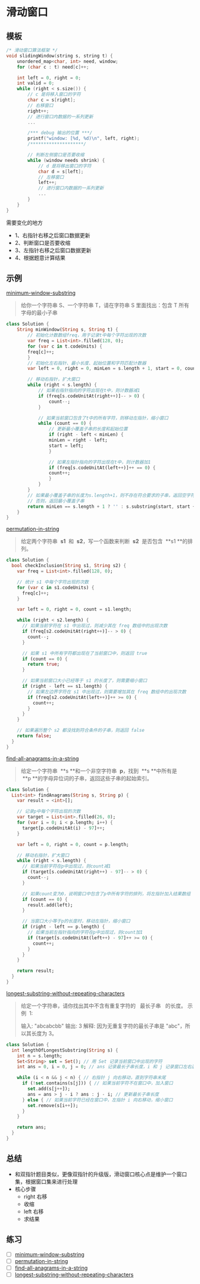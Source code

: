 # 滑动窗口

## 模板

```cpp
/* 滑动窗口算法框架 */
void slidingWindow(string s, string t) {
    unordered_map<char, int> need, window;
    for (char c : t) need[c]++;

    int left = 0, right = 0;
    int valid = 0;
    while (right < s.size()) {
        // c 是将移入窗口的字符
        char c = s[right];
        // 右移窗口
        right++;
        // 进行窗口内数据的一系列更新
        ...

        /*** debug 输出的位置 ***/
        printf("window: [%d, %d)\n", left, right);
        /********************/

        // 判断左侧窗口是否要收缩
        while (window needs shrink) {
            // d 是将移出窗口的字符
            char d = s[left];
            // 左移窗口
            left++;
            // 进行窗口内数据的一系列更新
            ...
        }
    }
}
```

需要变化的地方

- 1、右指针右移之后窗口数据更新
- 2、判断窗口是否要收缩
- 3、左指针右移之后窗口数据更新
- 4、根据题意计算结果

## 示例

[minimum-window-substring](https://leetcode-cn.com/problems/minimum-window-substring/)

> 给你一个字符串 S、一个字符串 T，请在字符串 S 里面找出：包含 T 所有字母的最小子串

```dart
class Solution {
	String minWindow(String s, String t) {
		// 初始化计数数组freq，用于记录t中每个字符出现的次数
		var freq = List<int>.filled(128, 0);
		for (var c in t.codeUnits) {
		freq[c]++;
		}
		// 初始化左右指针、最小长度、起始位置和字符匹配计数器
		var left = 0, right = 0, minLen = s.length + 1, start = 0, count = t.length;

		// 移动右指针，扩大窗口
		while (right < s.length) {
			// 如果右指针指向的字符出现在t中，则计数器减1
			if (freq[s.codeUnitAt(right++)]-- > 0) {
				count--;
			}

			// 如果当前窗口包含了t中的所有字符，则移动左指针，缩小窗口
			while (count == 0) {
				// 更新最小覆盖子串的长度和起始位置
				if (right - left < minLen) {
				minLen = right - left;
				start = left;
				}

				// 如果左指针指向的字符出现在t中，则计数器加1
				if (freq[s.codeUnitAt(left++)]++ == 0) {
				count++;
				}
			}
		}
		// 如果最小覆盖子串的长度为s.length+1，则不存在符合要求的子串，返回空字符串
		// 否则，返回最小覆盖子串
		return minLen == s.length + 1 ? '' : s.substring(start, start + minLen);
	}
}
```

[permutation-in-string](https://leetcode-cn.com/problems/permutation-in-string/)

> 给定两个字符串  **s1**  和  **s2**，写一个函数来判断  **s2**  是否包含  **s1 **的排列。

```dart
class Solution {
  bool checkInclusion(String s1, String s2) {
    var freq = List<int>.filled(128, 0);

    // 统计 s1 中每个字符出现的次数
    for (var c in s1.codeUnits) {
      freq[c]++;
    }

    var left = 0, right = 0, count = s1.length;

    while (right < s2.length) {
      // 如果当前字符在 s1 中出现过，则减少其在 freq 数组中的出现次数
      if (freq[s2.codeUnitAt(right++)]-- > 0) {
        count--;
      }

      // 如果 s1 中所有字符都出现在了当前窗口中，则返回 true
      if (count == 0) {
        return true;
      }

      // 如果当前窗口大小已经等于 s1 的长度了，则需要缩小窗口
      if (right - left == s1.length) {
        // 如果左边界字符在 s1 中出现过，则需要增加其在 freq 数组中的出现次数
        if (freq[s2.codeUnitAt(left++)]++ >= 0) {
          count++;
        }
      }
    }

    // 如果遍历整个 s2 都没找到符合条件的子串，则返回 false
    return false;
  }
}

```

[find-all-anagrams-in-a-string](https://leetcode-cn.com/problems/find-all-anagrams-in-a-string/)

> 给定一个字符串  **s **和一个非空字符串  **p**，找到  **s **中所有是  **p **的字母异位词的子串，返回这些子串的起始索引。

```dart
class Solution {
  List<int> findAnagrams(String s, String p) {
    var result = <int>[];

    // 记录p中每个字符出现的次数
    var target = List<int>.filled(26, 0);
    for (var i = 0; i < p.length; i++) {
      target[p.codeUnitAt(i) - 97]++;
    }

    var left = 0, right = 0, count = p.length;

    // 移动右指针，扩大窗口
    while (right < s.length) {
      // 如果当前字符在p中出现过，则count减1
      if (target[s.codeUnitAt(right++) - 97]-- > 0) {
        count--;
      }

      // 如果count变为0，说明窗口中包含了p中所有字符的排列，将左指针加入结果数组
      if (count == 0) {
        result.add(left);
      }

      // 当窗口大小等于p的长度时，移动左指针，缩小窗口
      if (right - left == p.length) {
        // 如果当前左指针指向的字符在p中出现过，则count加1
        if (target[s.codeUnitAt(left++) - 97]++ >= 0) {
          count++;
        }
      }
    }

    return result;
  }
}

```

[longest-substring-without-repeating-characters](https://leetcode-cn.com/problems/longest-substring-without-repeating-characters/)

> 给定一个字符串，请你找出其中不含有重复字符的   最长子串   的长度。
> 示例  1:
>
> 输入: "abcabcbb"
> 输出: 3
> 解释: 因为无重复字符的最长子串是 "abc"，所以其长度为 3。

```dart
class Solution {
  int lengthOfLongestSubstring(String s) {
    int n = s.length;
    Set<String> set = Set(); // 用 Set 记录当前窗口中出现的字符
    int ans = 0, i = 0, j = 0; // ans 记录最长子串长度，i 和 j 记录窗口左右边界

    while (i < n && j < n) { // 右指针 j 向右移动，直到字符串末尾
      if (!set.contains(s[j])) { // 如果当前字符不在窗口中，加入窗口
        set.add(s[j++]);
        ans = ans > j - i ? ans : j - i; // 更新最长子串长度
      } else { // 如果当前字符已经在窗口中，左指针 i 向右移动，缩小窗口
        set.remove(s[i++]);
      }
    }

    return ans;
  }
}
```

## 总结

- 和双指针题目类似，更像双指针的升级版，滑动窗口核心点是维护一个窗口集，根据窗口集来进行处理
- 核心步骤
  - right 右移
  - 收缩
  - left 右移
  - 求结果

## 练习

- [ ] [minimum-window-substring](https://leetcode-cn.com/problems/minimum-window-substring/)
- [ ] [permutation-in-string](https://leetcode-cn.com/problems/permutation-in-string/)
- [ ] [find-all-anagrams-in-a-string](https://leetcode-cn.com/problems/find-all-anagrams-in-a-string/)
- [ ] [longest-substring-without-repeating-characters](https://leetcode-cn.com/problems/longest-substring-without-repeating-characters/)
